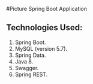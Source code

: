 #Picture Spring Boot Application
## Technologies Used:
1. Spring Boot.
2. MySQL (version 5.7).
3. Spring Data.
4. Java 8.
5. Swagger.
6. Spring REST.